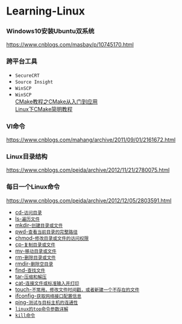 # Learning-Linux

### Windows10安装Ubuntu双系统
https://www.cnblogs.com/masbay/p/10745170.html

### 跨平台工具
* `SecureCRT`<br>
* `Source Insight`<br>
* `WinSCP`<br>
* `WinSCP`<br>
  [CMake教程之CMake从入门到应用](https://aiden-dong.github.io/2019/07/20/CMake%E6%95%99%E7%A8%8B%E4%B9%8BCMake%E4%BB%8E%E5%85%A5%E9%97%A8%E5%88%B0%E5%BA%94%E7%94%A8/)<br>
  [Linux下CMake简明教程](https://blog.csdn.net/whahu1989/article/details/82078563)<br>

### VI命令
https://www.cnblogs.com/mahang/archive/2011/09/01/2161672.html

### Linux目录结构
https://www.cnblogs.com/peida/archive/2012/11/21/2780075.html

### 每日一个Linux命令
https://www.cnblogs.com/peida/archive/2012/12/05/2803591.html

* [cd-`访问目录`](https://www.cnblogs.com/peida/archive/2012/10/24/2736501.html)
* [ls-`遍历文件`](https://blog.csdn.net/gnail_oug/article/details/70162658)
* [mkdir-`创建目录或文件`](https://www.cnblogs.com/peida/archive/2012/10/25/2738271.html)
* [pwd-`查看当前目录的完整路径`](https://www.cnblogs.com/peida/archive/2012/10/24/2737730.html)
* [chmod-`修改目录或文件的访问权限`](https://www.cnblogs.com/peida/archive/2012/11/29/2794010.html)
* [cp-`复制目录或文件`](https://www.cnblogs.com/peida/archive/2012/10/29/2744185.html)
* [mv-`移动目录或文件`](https://www.cnblogs.com/peida/archive/2012/10/27/2743022.html)
* [rm-`删除目录或文件`](https://www.cnblogs.com/peida/archive/2012/10/26/2740521.html)
* [rmdir-`删除空目录`](https://www.cnblogs.com/peida/archive/2012/10/27/2742076.html)
* [find-`查找文件`](https://www.cnblogs.com/peida/archive/2012/11/13/2767374.html)
* [tar-`压缩和解压`](https://www.cnblogs.com/peida/archive/2012/11/30/2795656.html)
* [cat-`连接文件或标准输入并打印`](https://www.cnblogs.com/peida/archive/2012/10/30/2746968.html)
* [touch-`不常用，修改文件时间戳，或者新建一个不存在的文件`](https://www.cnblogs.com/peida/archive/2012/10/30/2745714.html)
* [ifconfig-`获取网络接口配置信息`](https://www.cnblogs.com/peida/archive/2013/02/27/2934525.html)
* [ping-`测试与目标主机的连通性`](https://www.cnblogs.com/peida/archive/2013/03/06/2945407.html)
* [`linux的top命令参数详解`](https://www.cnblogs.com/ggjucheng/archive/2012/01/08/2316399.html)
* [`kill命令`](https://www.cnblogs.com/peida/archive/2012/12/20/2825837.html)


